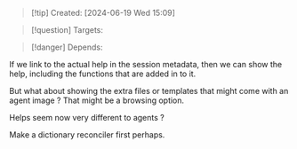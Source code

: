 
>[!tip] Created: [2024-06-19 Wed 15:09]

>[!question] Targets: 

>[!danger] Depends: 

If we link to the actual help in the session metadata, then we can show the help, including the functions that are added in to it.

But what about showing the extra files or templates that might come with an agent image ?
That might be a browsing option.

Helps seem now very different to agents ?

Make a dictionary reconciler first perhaps.